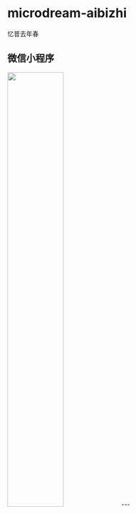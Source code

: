 # microdream-aibizhi
忆昔去年春

## 微信小程序
<img src="https://www.liuyanggang.com/bbs/wp-content/uploads/2020/07/gh_d50baf5ef392_860.jpg" width="50%">
---
